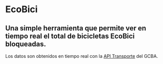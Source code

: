 # EcoBici

## Una simple herramienta que permite ver en tiempo real el total de bicicletas EcoBici bloqueadas.

Los datos son obtenidos en tiempo real con la [API Transporte](https://www.buenosaires.gob.ar/desarrollourbano/transporte/apitransporte) del GCBA.

